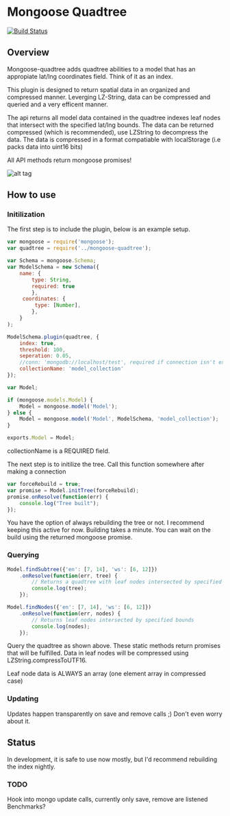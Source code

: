 Mongoose Quadtree 
=========================

[![Build Status](https://travis-ci.org/SEL-Columbia/mongoose-quadtree.svg?branch=master)](https://travis-ci.org/SEL-Columbia/mongoose-quadtree)

## Overview
Mongoose-quadtree adds quadtree abilities to a model that has an appropiate lat/lng coordinates field. Think of it as an index.

This plugin is designed to return spatial data in an organized and compressed manner. Leverging LZ-String, data can be compressed and queried and a very efficent manner. 

The api returns all model data contained in the quadtree indexes leaf nodes
that intersect with the specified lat/lng bounds. The data can be returned compressed (which is recommended), use LZString to decompress the data. The data is compressed in a format compatiable with localStorage (i.e packs data into uint16 bits)

All API methods return mongoose promises!

![alt tag](https://raw.github.com/SEL-Columbia/mongoose-quadtree/master/example-index.png)

## How to use

### Initilization

The first step is to include the plugin, below is an example setup.

```javascript
var mongoose = require('mongoose');
var quadtree = require('../mongoose-quadtree');

var Schema = mongoose.Schema;
var ModelSchema = new Schema({
    name: {
        type: String,
        required: true
        },
     coordinates: {
         type: [Number],
        },
    }
);

ModelSchema.plugin(quadtree, {
    index: true, 
    threshold: 100,
    seperation: 0.05,
    //conn: 'mongodb://localhost/test', required if connection isn't explict
    collectionName: 'model_collection' 
});

var Model;

if (mongoose.models.Model) {
    Model = mongoose.model('Model');
} else {
    Model = mongoose.model('Model', ModelSchema, 'model_collection');
}

exports.Model = Model;
```

collectionName is a REQUIRED field.

The next step is to initilize the tree. Call this function somewhere after making a connection

```javascript
var forceRebuild = true;
var promise = Model.initTree(forceRebuild);
promise.onResolve(function(err) {
    console.log("Tree built");
});
```

You have the option of always rebuilding the tree or not. I recommend keeping this active for now. Building takes a minute. You can wait on the build using the returned mongoose promise.


### Querying
```javascript
Model.findSubtree({'en': [7, 14], 'ws': [6, 12]})
    .onResolve(function(err, tree) {
        // Returns a quadtree with leaf nodes intersected by specified bounds
        console.log(tree);
    });

Model.findNodes({'en': [7, 14], 'ws': [6, 12]})
    .onResolve(function(err, nodes) {
        // Returns leaf nodes intersected by specified bounds
        console.log(nodes);
    });
```

Query the quadtree as shown above. These static methods return promises that will be fulfilled. Data in leaf nodes will be compressed using LZString.compressToUTF16.

Leaf node data is ALWAYS an array (one element array in compressed case)

### Updating
Updates happen transparently on save and remove calls ;) Don't even worry about it.

## Status
In development, it is safe to use now mostly, but I'd recommend rebuilding the index nightly.

### TODO
Hook into mongo update calls, currently only save, remove are listened 
Benchmarks?

